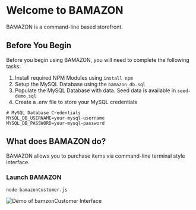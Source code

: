 # Welcome to BAMAZON
BAMAZON is a command-line based storefront.

## Before You Begin ##
Before you begin using BAMAZON, you will need to complete the following tasks:
1. Install required NPM Modules using `install npm`
2. Setup the MySQL Database using the `bamazon_db.sql`
3. Populate the MySQL Database with data. Seed data is available in `seed-demo.sql`
4. Create a .env file to store your MySQL credentials
```
# MySQL Database Credentials
MYSQL_DB_USERNAME=your-mysql-username
MYSQL_DB_PASSWORD=your-mysql-password
```

## What does BAMAZON do? ##
BAMAZON allows you to purchase items via command-line terminal style interface.

### Launch BAMAZON ###
```
node bamazonCustomer.js
```
![Demo of bamzonCustomer Interface](/images/bamazon-customer.gif)